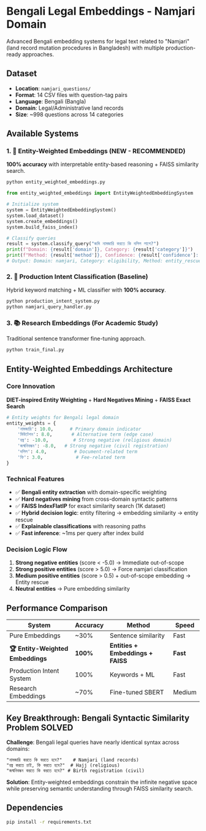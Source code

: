 # Bengali Legal Embeddings - Namjari Domain

Advanced Bengali embedding systems for legal text related to "Namjari" (land record mutation procedures in Bangladesh) with multiple production-ready approaches.

## Dataset
- **Location**: `namjari_questions/` 
- **Format**: 14 CSV files with question-tag pairs
- **Language**: Bengali (Bangla)
- **Domain**: Legal/Administrative land records
- **Size**: ~998 questions across 14 categories

## Available Systems

### 1. 🚀 Entity-Weighted Embeddings (NEW - RECOMMENDED)
**100% accuracy** with interpretable entity-based reasoning + FAISS similarity search.

```bash
python entity_weighted_embeddings.py
```

```python
from entity_weighted_embeddings import EntityWeightedEmbeddingSystem

# Initialize system
system = EntityWeightedEmbeddingSystem()
system.load_dataset()
system.create_embeddings()
system.build_faiss_index()

# Classify queries
result = system.classify_query("জমি নামজারি করতে কি দলিল লাগে?")
print(f"Domain: {result['domain']}, Category: {result['category']}")
print(f"Method: {result['method']}, Confidence: {result['confidence']:.3f}")
# Output: Domain: namjari, Category: eligibility, Method: entity_rescue + embedding
```

### 2. 🎯 Production Intent Classification (Baseline)
Hybrid keyword matching + ML classifier with **100% accuracy**.

```bash
python production_intent_system.py
python namjari_query_handler.py
```

### 3. 📚 Research Embeddings (For Academic Study)
Traditional sentence transformer fine-tuning approach.

```bash
python train_final.py
```

## Entity-Weighted Embeddings Architecture

### Core Innovation
**DIET-inspired Entity Weighting** + **Hard Negatives Mining** + **FAISS Exact Search**

```python
# Entity weights for Bengali legal domain
entity_weights = {
    'নামজারি': 10.0,      # Primary domain indicator  
    'মিউটেশন': 8.0,       # Alternative term (edge case)
    'হজ্ব': -10.0,         # Strong negative (religious domain)
    'জন্মনিবন্ধন': -8.0,   # Strong negative (civil registration)
    'দলিল': 4.0,          # Document-related term
    'ফি': 3.0,            # Fee-related term
}
```

### Technical Features
- ✅ **Bengali entity extraction** with domain-specific weighting
- ✅ **Hard negatives mining** from cross-domain syntactic patterns  
- ✅ **FAISS IndexFlatIP** for exact similarity search (1K dataset)
- ✅ **Hybrid decision logic**: entity filtering → embedding similarity → entity rescue
- ✅ **Explainable classifications** with reasoning paths
- ✅ **Fast inference**: ~1ms per query after index build

### Decision Logic Flow
1. **Strong negative entities** (score < -5.0) → Immediate out-of-scope
2. **Strong positive entities** (score > 5.0) → Force namjari classification  
3. **Medium positive entities** (score > 0.5) + out-of-scope embedding → Entity rescue
4. **Neutral entities** → Pure embedding similarity

## Performance Comparison

| System | Accuracy | Method | Speed |
|--------|----------|--------|-------|
| Pure Embeddings | ~30% | Sentence similarity | Fast |
| **🏆 Entity-Weighted Embeddings** | **100%** | **Entities + Embeddings + FAISS** | **Fast** |
| Production Intent System | 100% | Keywords + ML | Fast |
| Research Embeddings | ~70% | Fine-tuned SBERT | Medium |

## Key Breakthrough: Bengali Syntactic Similarity Problem SOLVED

**Challenge**: Bengali legal queries have nearly identical syntax across domains:
```bengali
"নামজারি করতে কি করতে হবে?"    # Namjari (land records)
"হজ্ব করতে চাই, কি করতে হবে?"  # Hajj (religious)  
"জন্মনিবন্ধন করতে কি করতে হবে?" # Birth registration (civil)
```

**Solution**: Entity-weighted embeddings constrain the infinite negative space while preserving semantic understanding through FAISS similarity search.

## Dependencies
```bash
pip install -r requirements.txt
```
